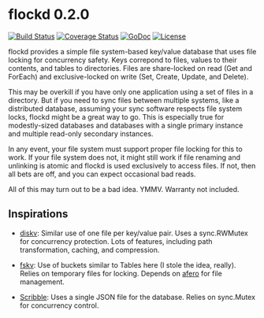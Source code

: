 flockd 0.2.0
============

[![Build Status](https://travis-ci.org/iovation/flockd.svg)](https://travis-ci.org/iovation/flockd)
[![Coverage Status](https://coveralls.io/repos/github/iovation/flockd/badge.svg)](https://coveralls.io/github/iovation/flockd)
[![GoDoc](https://godoc.org/github.com/iovation/flockd?status.svg)](https://godoc.org/github.com/iovation/flockd)
[![License](https://img.shields.io/github/license/iovation/flockd.svg)](https://github.com/iovation/flockd/blob/master/LICENSE.md)

flockd provides a simple file system-based key/value database that uses file
locking for concurrency safety. Keys correpond to files, values to their
contents, and tables to directories. Files are share-locked on read (Get and
ForEach) and exclusive-locked on write (Set, Create, Update, and Delete).

This may be overkill if you have only one application using a set of files in a
directory. But if you need to sync files between multiple systems, like a
distributed database, assuming your sync software respects file system locks,
flockd might be a great way to go. This is especially true for modestly-sized
databases and databases with a single primary instance and multiple read-only
secondary instances.

In any event, your file system must support proper file locking for this to
work. If your file system does not, it might still work if file renaming and
unlinking is atomic and flockd is used exclusively to access files. If not, then
all bets are off, and you can expect occasional bad reads.

All of this may turn out to be a bad idea. YMMV. Warranty not included.

Inspirations
------------

*   [diskv](https://github.com/peterbourgon/diskv): Similar use of one file per
    key/value pair. Uses a sync.RWMutex for concurrency protection. Lots of
    features, including path transformation, caching, and compression.

*   [fskv](https://github.com/nickalie/fskv): Use of buckets similar to Tables
    here (I stole the idea, really). Relies on temporary files for locking.
    Depends on [afero](https://github.com/spf13/afero) for file management.

*   [Scribble](https://github.com/nanobox-io/golang-scribble): Uses a single
    JSON file for the database. Relies on sync.Mutex for concurrency control.
